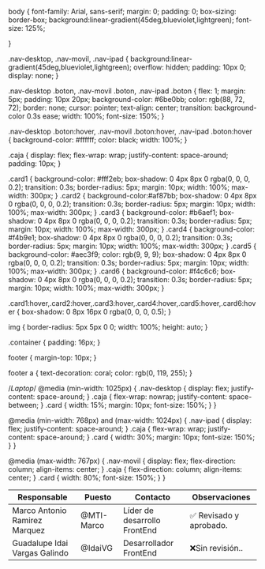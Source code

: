 

body {
    font-family: Arial, sans-serif;
    margin: 0;
    padding: 0;
    box-sizing: border-box;
    background:linear-gradient(45deg,blueviolet,lightgreen);
    font-size: 125%;
    
}

.nav-desktop, .nav-movil, .nav-ipad {
    background:linear-gradient(45deg,blueviolet,lightgreen);
    overflow: hidden;
    padding: 10px 0;
    display: none;
}

.nav-desktop .boton, .nav-movil .boton, .nav-ipad .boton {
    flex: 1;
    margin: 5px;
    padding: 10px 20px;
    background-color: #6be0bb;
    color: rgb(88, 72, 72);
    border: none;
    cursor: pointer;
    text-align: center;
    transition: background-color 0.3s ease;
    width: 100%;
    font-size: 150%;
}

.nav-desktop .boton:hover, .nav-movil .boton:hover, .nav-ipad .boton:hover {
    background-color: #ffffff;
    color: black;
    width: 100%;
}

.caja {
    display: flex;
    flex-wrap: wrap;
    justify-content: space-around;
    padding: 10px;
}

.card1 {
    background-color: #fff2eb;
    box-shadow: 0 4px 8px 0 rgba(0, 0, 0, 0.2);
    transition: 0.3s;
    border-radius: 5px;
    margin: 10px;
    width: 100%;
    max-width: 300px;
}
.card2 {
    background-color:#af87bb;
    box-shadow: 0 4px 8px 0 rgba(0, 0, 0, 0.2);
    transition: 0.3s;
    border-radius: 5px;
    margin: 10px;
    width: 100%;
    max-width: 300px;
}
.card3 {
    background-color: #b6aef1;
    box-shadow: 0 4px 8px 0 rgba(0, 0, 0, 0.2);
    transition: 0.3s;
    border-radius: 5px;
    margin: 10px;
    width: 100%;
    max-width: 300px;
}
.card4 {
    background-color: #f4b9e1;
    box-shadow: 0 4px 8px 0 rgba(0, 0, 0, 0.2);
    transition: 0.3s;
    border-radius: 5px;
    margin: 10px;
    width: 100%;
    max-width: 300px;
}
.card5 {
    background-color: #aec3f9;
    color: rgb(9, 9, 9);
    box-shadow: 0 4px 8px 0 rgba(0, 0, 0, 0.2);
    transition: 0.3s;
    border-radius: 5px;
    margin: 10px;
    width: 100%;
    max-width: 300px;
}
.card6 {
    background-color: #f4c6c6;
    box-shadow: 0 4px 8px 0 rgba(0, 0, 0, 0.2);
    transition: 0.3s;
    border-radius: 5px;
    margin: 10px;
    width: 100%;
    max-width: 300px;
}

.card1:hover,.card2:hover,.card3:hover,.card4:hover,.card5:hover,.card6:hover {
    box-shadow: 0 8px 16px 0 rgba(0, 0, 0, 0.5);
}

img {
    border-radius: 5px 5px 0 0;
    width: 100%;
    height: auto;
}

.container {
    padding: 16px;
}

footer {
    margin-top: 10px;
}

footer a {
    text-decoration: coral;
    color: rgb(0, 119, 255);
}

/*Laptop*/
@media (min-width: 1025px) {
    .nav-desktop {
        display: flex;
        justify-content: space-around;
    }
    .caja {
        flex-wrap: nowrap;
        justify-content: space-between;
    }
    .card {
        width: 15%;
        margin: 10px;
        font-size: 150%;
    }
}

@media (min-width: 768px) and (max-width: 1024px) {
    .nav-ipad {
        display: flex;
        justify-content: space-around;
    }
    .caja {
        flex-wrap: wrap;
        justify-content: space-around;
    }
    .card {
        width: 30%;
        margin: 10px;
        font-size: 150%;
    }
}


@media (max-width: 767px) {
    .nav-movil {
        display: flex;
        flex-direction: column;
        align-items: center;
    }
    .caja {
        flex-direction: column;
        align-items: center;
    }
    .card {
        width: 80%;
        font-size: 150%;
    }
}


| Responsable | Puesto | Contacto | Observaciones |
|-------------|--------|----------|---------------|
|Marco Antonio Ramirez Marquez|@MTI-Marco|Líder de desarrollo FrontEnd|✅ Revisado y aprobado.|
|Guadalupe Idai Vargas Galindo|@IdaiVG|Desarrollador FrontEnd|❌Sin revisión..|
